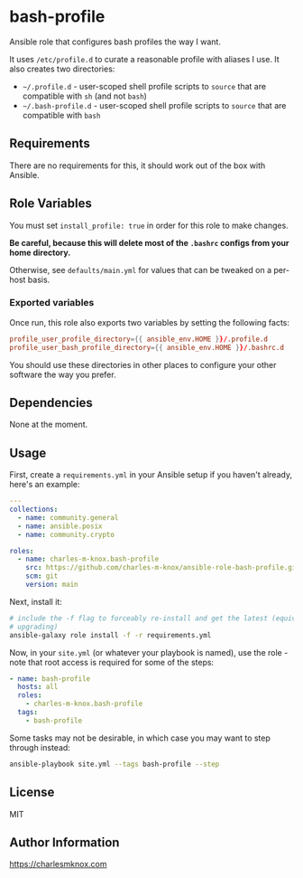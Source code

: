 # bash-profile

Ansible role that configures bash profiles the way I want.

It uses `/etc/profile.d` to curate a reasonable profile with aliases I use. It
also creates two directories:

- `~/.profile.d` - user-scoped shell profile scripts to `source` that are
  compatible with `sh` (and not `bash`)
- `~/.bash-profile.d` - user-scoped shell profile scripts to `source` that are
  compatible with `bash`

## Requirements

There are no requirements for this, it should work out of the box with Ansible.

## Role Variables

You must set `install_profile: true` in order for this role to make changes.

**Be careful, because this will delete most of the `.bashrc` configs from your
home directory.**

Otherwise, see `defaults/main.yml` for values that can be tweaked on a per-host
basis.

### Exported variables

Once run, this role also exports two variables by setting the following facts:

```conf
profile_user_profile_directory={{ ansible_env.HOME }}/.profile.d
profile_user_bash_profile_directory={{ ansible_env.HOME }}/.bashrc.d
```

You should use these directories in other places to configure your other
software the way you prefer.

## Dependencies

None at the moment.

## Usage

First, create a `requirements.yml` in your Ansible setup if you haven't already,
here's an example:

```yaml
---
collections:
  - name: community.general
  - name: ansible.posix
  - name: community.crypto

roles:
  - name: charles-m-knox.bash-profile
    src: https://github.com/charles-m-knox/ansible-role-bash-profile.git
    scm: git
    version: main
```

Next, install it:

```bash
# include the -f flag to forceably re-install and get the latest (equivalent to
# upgrading)
ansible-galaxy role install -f -r requirements.yml
```

Now, in your `site.yml` (or whatever your playbook is named), use the role -
note that root access is required for some of the steps:

```yaml
- name: bash-profile
  hosts: all
  roles:
    - charles-m-knox.bash-profile
  tags:
    - bash-profile
```

Some tasks may not be desirable, in which case you may want to step through
instead:

```bash
ansible-playbook site.yml --tags bash-profile --step
```

## License

MIT

## Author Information

<https://charlesmknox.com>
